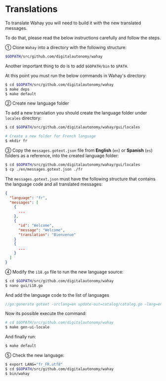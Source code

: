 # Translations

To translate Wahay you will need to build it with the new translated messages.

To do that, please read the below instructions carefully and follow the steps.

➀ Clone `Wahay` into a directory with the following structure:

```bash
$GOPATH/src/github.com/digitalautonomy/wahay
```

Another important thing to do is to add `$GOPATH/bin` to `$PATH`.

At this point you must run the below commands in Wahay's directory:

```bash
$ cd $GOPATH/src/github.com/digitalautonomy/wahay
$ make deps
$ make default
```

➁ Create new language folder

To add a new translation you should create the language folder under `locales` directory:

```bash
$ cd $GOPATH/src/github.com/digitalautonomy/wahay/gui/locales

# Create a new folder for French language
$ mkdir fr
```

➂ Copy the `messages.gotext.json` file from __English__ (`en`) or __Spanish__ (`es`) folders as a reference, into the created language folder:

```bash
$ cd $GOPATH/src/github.com/digitalautonomy/wahay/gui/locales
$ cp ./en/messages.gotext.json ./fr
```

The `messages.gotext.json` must have the following structure that contains the language code and all translated messages:

```json
{
  "language": "fr",
  "messages": [
    {
      ...
    },
    {
      "id": "Welcome",
      "message": "Welcome",
      "translation": "Bienvenue"
    }
    {
      ...
    }
  ]
}
```

➃ Modify the `i18.go` file to run the new language source:

```bash
$ cd $GOPATH/src/github.com/digitalautonomy/wahay
$ nano gui/i18.go
```

And add the language code to the list of languages 

```go
//go:generate gotext -srclang=en update-out=catalog/catalog.go -lang=en,es,sv,ar,→fr
```

Now its possible execute the command:

```bash
# cd $GOPATH/src/github.com/digitalautonomy/wahay
$ make gen-ui-locale
```

And finally run:

```bash
$ make default
```

➄ Check the new language:

```bash
$ export LANG="fr_FR.utf8"
$ cd $GOPATH/src/github.com/digitalautonomy/wahay
$ bin/wahay
```
